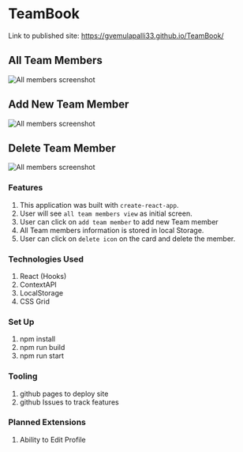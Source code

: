 # TeamBook

Link to published site: https://gvemulapalli33.github.io/TeamBook/

## All Team Members
![All members screenshot](https://raw.github.com/gvemulapalli33/TeamBook/master/AllMembers.png)

## Add New Team Member
![All members screenshot](https://raw.github.com/gvemulapalli33/TeamBook/master/newMember.png)

## Delete Team Member
![All members screenshot](https://raw.github.com/gvemulapalli33/TeamBook/master/profile.png)

### Features
 1. This application was built with `create-react-app`.
 2. User will see `all team members view` as initial screen.
 3. User can click on `add team member` to add new Team member
 4. All Team members information is stored in local Storage.
 5. User can click on `delete icon` on the card and delete the member.

### Technologies Used
1. React (Hooks)
2. ContextAPI
3. LocalStorage
4. CSS Grid

 ### Set Up
  1. npm install
  2. npm run build
  3. npm run start

### Tooling
1. github pages to deploy site
2. github Issues to track features

### Planned Extensions
1. Ability to Edit Profile
